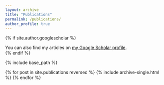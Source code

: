 ```yaml
---
layout: archive
title: "Publications"
permalink: /publications/
author_profile: true
---
```


{% if site.author.googlescholar %}
  <div class="wordwrap">You can also find my articles on <a href="{{https://scholar.google.com/citations?user=SM8WIEcAAAAJ&hl=fr}}">my Google Scholar profile</a>.</div>
{% endif %}

{% include base_path %}

{% for post in site.publications reversed %}
  {% include archive-single.html %}
{% endfor %}
